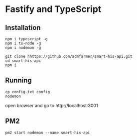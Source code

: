 # Fastify and TypeScript

## Installation

```
npm i typescript -g
npm i ts-node -g
npm i nodemon -g
```

```
git clone hhttps://github.com/admfarmer/smart-his-api.git
cd smart-his-api
npm i
```

## Running

```
cp config.txt config
nodemon
```

open browser and go to http://localhost:3001

## PM2

```
pm2 start nodemon --name smart-his-api 
```
